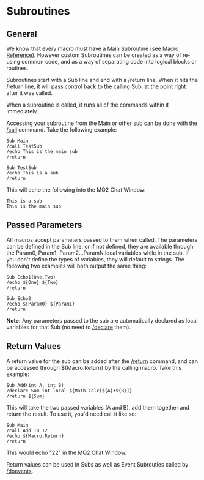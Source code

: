 # Subroutines

## General

We know that every macro must have a Main Subroutine (see [Macro Reference](macro-reference.md)). However custom Subroutines can be created as a way of re-using common code, and as a way of separating code into logical blocks or routines.

Subroutines start with a Sub line and end with a /return line. When it hits the /return line, it will pass control back to the calling Sub, at the point right after it was called.

When a subroutine is called, it runs all of the commands within it immediately.

Accessing your subroutine from the Main or other sub can be done with the [/call](../commands/macro-commands/call.md) command. Take the following example:

`Sub Main`  
`/call TestSub`  
`/echo This is the main sub`  
`/return`

`Sub TestSub`  
`/echo This is a sub`  
`/return`

This will echo the following into the MQ2 Chat Window:

`This is a sub`  
`This is the main sub`

## Passed Parameters

All macros accept parameters passed to them when called. The parameters can be defined in the Sub line, or if not defined, they are available through the Param0, Param1, Param2...ParamN local variables while in the sub. If you don't define the types of variables, they will default to strings. The following two examples will both output the same thing:

`Sub Echo1(One,Two)`  
`/echo ${One} ${Two}`  
`/return`

`Sub Echo2`  
`/echo ${Param0} ${Param1}`  
`/return`

**Note:** Any parameters passed to the sub are automatically declared as local variables for that Sub (no need to [/declare](../commands/macro-commands/declare.md) them).

## Return Values

A return value for the sub can be added after the [/return](../commands/macro-commands/return.md) command, and can be accessed through ${Macro.Return} by the calling macro. Take this example:

`Sub Add(int A, int B)`  
`/declare Sum int local ${Math.Calc[${A}+${B}]}`  
`/return ${Sum}`

This will take the two passed variables (A and B), add them together and return the result. To use it, you'd need call it like so:

`Sub Main`  
`/call Add 10 12`  
`/echo ${Macro.Return}`  
`/return`

This would echo "22" in the MQ2 Chat Window.

Return values can be used in Subs as well as Event Subrouties called by [/doevents](../commands/macro-commands/doevents.md).

